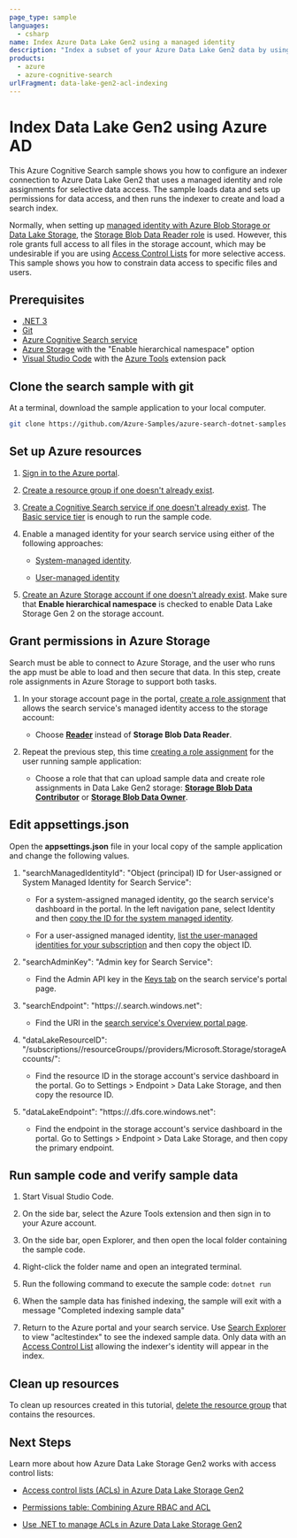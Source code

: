 ```yaml
---
page_type: sample
languages:
  - csharp
name: Index Azure Data Lake Gen2 using a managed identity
description: "Index a subset of your Azure Data Lake Gen2 data by using access control lists to allow certain files and directories to be accessed by an indexer in Azure Cognitive Search."
products:
  - azure
  - azure-cognitive-search
urlFragment: data-lake-gen2-acl-indexing
---
```


# Index Data Lake Gen2 using Azure AD

This Azure Cognitive Search sample shows you how to configure an indexer connection to Azure Data Lake Gen2 that uses a managed identity and role assignments for selective data access. The sample loads data and sets up permissions for data access, and then runs the indexer to create and load a search index.

Normally, when setting up [managed identity with Azure Blob Storage or Data Lake Storage](https://docs.microsoft.com/azure/search/search-howto-managed-identities-storage#2---add-a-role-assignment), the [Storage Blob Data Reader role](https://docs.microsoft.com/azure/role-based-access-control/built-in-roles#storage-blob-data-reader) is used. However, this role grants full access to all files in the storage account, which may be undesirable if you are using [Access Control Lists](https://docs.microsoft.com/azure/storage/blobs/data-lake-storage-access-control) for more selective access. This sample shows you how to constrain data access to specific files and users.

## Prerequisites

+ [.NET 3](https://dotnet.microsoft.com/download/dotnet/5.0)
+ [Git](https://git-scm.com/downloads)
+ [Azure Cognitive Search service](https://docs.microsoft.com/azure/search/search-create-service-portal)
+ [Azure Storage](https://docs.microsoft.com/azure/storage/common/storage-account-create?tabs=azure-portal) with the "Enable hierarchical namespace" option
+ [Visual Studio Code](https://code.visualstudio.com/download) with the [Azure Tools](https://docs.microsoft.com/dotnet/azure/configure-vs-code#install-the-azure-tools-extension-pack) extension pack

## Clone the search sample with git

At a terminal, download the sample application to your local computer.

```bash
git clone https://github.com/Azure-Samples/azure-search-dotnet-samples
```

## Set up Azure resources

1. [Sign in to the Azure portal](https://portal.azure.com). 

1. [Create a resource group if one doesn't already exist](https://docs.microsoft.com/azure/azure-resource-manager/management/manage-resource-groups-portal#create-resource-groups).

1. [Create a Cognitive Search service if one doesn't already exist](https://docs.microsoft.com/azure/search/search-create-service-portal). The [Basic service tier](https://azure.microsoft.com/pricing/details/search/) is enough to run the sample code.

1. Enable a managed identity for your search service using either of the following approaches:

   + [System-managed identity](https://docs.microsoft.com/azure/search/search-howto-managed-identities-storage#option-1---turn-on-system-assigned-managed-identity).

   + [User-managed identity](https://docs.microsoft.com/azure/search/search-howto-managed-identities-storage#option-2---assign-a-user-assigned-managed-identity-to-the-search-service-preview)

1. [Create an Azure Storage account if one doesn't already exist](https://docs.microsoft.com/azure/storage/common/storage-account-create?tabs=azure-portal). Make sure that **Enable hierarchical namespace** is checked to enable Data Lake Storage Gen 2 on the storage account.

## Grant permissions in Azure Storage

Search must be able to connect to Azure Storage, and the user who runs the app must be able to load and then secure that data. In this step, create role assignments in Azure Storage to support both tasks.

1. In your storage account page in the portal, [create a role assignment](https://docs.microsoft.com/azure/role-based-access-control/role-assignments-portal?tabs=current) that allows the search service's managed identity access to the storage account:

    + Choose [**Reader**](https://docs.microsoft.com/azure/role-based-access-control/built-in-roles#reader) instead of **Storage Blob Data Reader**.

1. Repeat the previous step, this time [creating a role assignment](https://docs.microsoft.com/azure/role-based-access-control/role-assignments-portal?tabs=current) for the user running sample application:

    + Choose a role that that can upload sample data and create role assignments in Data Lake Gen2 storage: [**Storage Blob Data Contributor**](https://docs.microsoft.com/azure/role-based-access-control/built-in-roles#storage-blob-data-contributor) or [**Storage Blob Data Owner**](https://docs.microsoft.com/azure/role-based-access-control/built-in-roles#storage-blob-data-owner).

## Edit appsettings.json

Open the **appsettings.json** file in your local copy of the sample application and change the following values.

1. "searchManagedIdentityId": "Object (principal) ID for User-assigned or System Managed Identity for Search Service":

    + For a system-assigned managed identity, go the search service's dashboard in the portal. In the left navigation pane, select Identity and then [copy the ID for the system managed identity](https://docs.microsoft.com/azure/search/search-howto-managed-identities-storage#option-1---turn-on-system-assigned-managed-identity).

    + For a user-assigned managed identity, [list the user-managed identities for your subscription](https://docs.microsoft.com/azure/active-directory/managed-identities-azure-resources/how-manage-user-assigned-managed-identities?pivots=identity-mi-methods-azp#list-user-assigned-managed-identities) and then copy the object ID.

1. "searchAdminKey": "Admin key for Search Service":

    + Find the Admin API key in the [Keys tab](https://docs.microsoft.com/azure/search/search-security-api-keys#find-existing-keys) on the search service's portal page.

1. "searchEndpoint": "https://<search-service-name>.search.windows.net":

    + Find the URI in the [search service's Overview portal page](https://docs.microsoft.com/azure/search/search-manage#overview-home-page).

1. "dataLakeResourceID": "/subscriptions/<subscription-id>/resourceGroups/<resource-group-name>/providers/Microsoft.Storage/storageAccounts/<storageaccountname>":

    + Find the resource ID in the storage account's service dashboard in the portal. Go to Settings > Endpoint > Data Lake Storage, and then copy the resource ID.

1. "dataLakeEndpoint": "https://<storageaccountname>.dfs.core.windows.net":

    + Find the endpoint in the storage account's service dashboard in the portal. Go to Settings > Endpoint > Data Lake Storage, and then copy the primary endpoint.

## Run sample code and verify sample data

1. Start Visual Studio Code.

1. On the side bar, select the Azure Tools extension and then sign in to your Azure account. 

1. On the side bar, open Explorer, and then open the local folder containing the sample code.

1. Right-click the folder name and open an integrated terminal.

1. Run the following command to execute the sample code: `dotnet run`

1. When the sample data has finished indexing, the sample will exit with a message "Completed indexing sample data"

1. Return to the Azure portal and your search service. Use [Search Explorer](https://docs.microsoft.com/azure/search/search-explorer) to view "acltestindex" to see the indexed sample data. Only data with an [Access Control List](https://docs.microsoft.com/azure/storage/blobs/data-lake-storage-access-control) allowing the indexer's identity will appear in the index.

## Clean up resources

To clean up resources created in this tutorial, [delete the resource group](https://docs.microsoft.com/azure/azure-resource-manager/management/delete-resource-group) that contains the resources.

## Next Steps

Learn more about how Azure Data Lake Storage Gen2 works with access control lists:

+ [Access control lists (ACLs) in Azure Data Lake Storage Gen2](https://docs.microsoft.com/azure/storage/blobs/data-lake-storage-access-control)

+ [Permissions table: Combining Azure RBAC and ACL](https://docs.microsoft.com/azure/storage/blobs/data-lake-storage-access-control-model#permissions-table-combining-azure-rbac-and-acl)

+ [Use .NET to manage ACLs in Azure Data Lake Storage Gen2](https://docs.microsoft.com/azure/storage/blobs/data-lake-storage-acl-dotnet)